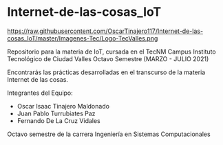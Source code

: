 # Internet-de-las-cosas_IoT

https://raw.githubusercontent.com/OscarTinajero117/Internet-de-las-cosas_IoT/master/Imagenes-Tec/Logo-TecValles.png

Repositorio para la materia de IoT, cursada en el TecNM Campus Instituto Tecnológico de Ciudad Valles Octavo Semestre (MARZO - JULIO 2021)

Encontrarás las prácticas desarrolladas en el transcurso de la materia Internet de las cosas.

Integrantes del Equipo:
 * Oscar Isaac Tinajero Maldonado
 * Juan Pablo Turrubiates Paz
 * Fernando De La Cruz Vidales

Octavo semestre de la carrera Ingeniería en Sistemas Computacionales
